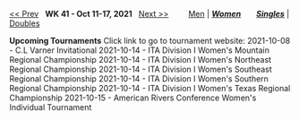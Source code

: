 [<< Prev](women_singles_2140.md) &nbsp; **WK 41 - Oct 11-17, 2021** &nbsp; [Next >>](women_singles_2142.md) &nbsp;&nbsp;&nbsp;&nbsp;&nbsp;&nbsp;&nbsp; [Men](./men_singles_2141.md) &#124; [***Women***](./women_singles_2141.md) &nbsp;&nbsp;&nbsp;&nbsp;&nbsp; [***Singles***](./women_singles_2141.md) &#124; [Doubles](./women_doubles_2141.md)

**Upcoming Tournaments**
Click link to go to tournament website:
  2021-10-08 - C.L Varner Invitational
  2021-10-14 - ITA Division I Women's Mountain Regional Championship
  2021-10-14 - ITA Division I Women's Northeast Regional Championship
  2021-10-14 - ITA Division I Women's Southeast Regional Championship
  2021-10-14 - ITA Division I Women's Southern Regional Championship
  2021-10-14 - ITA Division I Women's Texas Regional Championship
  2021-10-15 - American Rivers Conference Women's Individual Tournament